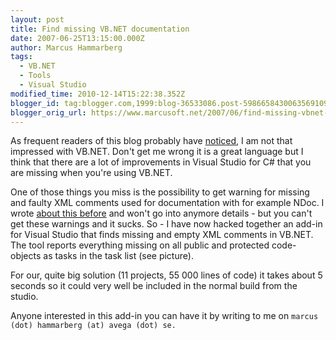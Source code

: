 ```yaml
---
layout: post
title: Find missing VB.NET documentation
date: 2007-06-25T13:15:00.000Z
author: Marcus Hammarberg
tags:
  - VB.NET
  - Tools
  - Visual Studio
modified_time: 2010-12-14T15:22:38.352Z
blogger_id: tag:blogger.com,1999:blog-36533086.post-5986658430063569109
blogger_orig_url: https://www.marcusoft.net/2007/06/find-missing-vbnet-documentation.html
---
```


As frequent readers of this blog probably have [noticed](http://marcushammarberg.blogspot.com/search/label/VB.NET), I am not that impressed with VB.NET. Don't get me wrong it is a great language but I think that there are a lot of improvements in Visual Studio for C# that you are missing when you're using VB.NET.

One of those things you miss is the possibility to get warning for missing and faulty XML comments used for documentation with for example NDoc. I wrote [about this before](http://marcushammarberg.blogspot.com/2007/06/vbnet-warnings-for-xml-documentation.html) and won't go into anymore details - but you can't get these warnings and it sucks.
So - I have now hacked together an add-in for Visual Studio that finds missing and empty XML comments in VB.NET. The tool reports everything missing on all public and protected code-objects as tasks in the task list (see picture).

For our, quite big solution (11 projects, 55 000 lines of code) it takes about 5 seconds so it could very well be included in the normal build from the studio.

Anyone interested in this add-in you can have it by writing to me on `marcus (dot) hammarberg (at) avega (dot) se.`
